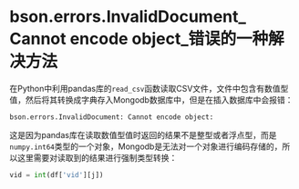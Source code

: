 ﻿# bson.errors.InvalidDocument_ Cannot encode object_错误的一种解决方法

在Python中利用pandas库的`read_csv`函数读取CSV文件，文件中包含有数值型值，然后将其转换成字典存入Mongodb数据库中，但是在插入数据库中会报错：

```
bson.errors.InvalidDocument: Cannot encode object:
```

这是因为pandas库在读取数值型值时返回的结果不是整型或者浮点型，而是`numpy.int64`类型的一个对象，Mongodb是无法对一个对象进行编码存储的，所以这里需要对读取到的结果进行强制类型转换：

```python
vid = int(df['vid'][j])
```

